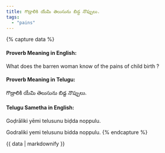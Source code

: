 ```yaml
---
title: గొడ్రాలికి యేమి తెలుసును బిడ్ద నొప్పులు.
tags:
  - "pains"
---
```


{% capture data %}
#### Proverb Meaning in English:
What does the barren woman know of the pains of child birth ?

#### Proverb Meaning in Telugu:
గొడ్రాలికి యేమి తెలుసును బిడ్ద నొప్పులు.

#### Telugu Sametha in English:
Goḍrāliki yēmi telusunu biḍda noppulu.

Godraliki yemi telusunu bidda noppulu.
{% endcapture %}

{{ data | markdownify }}

